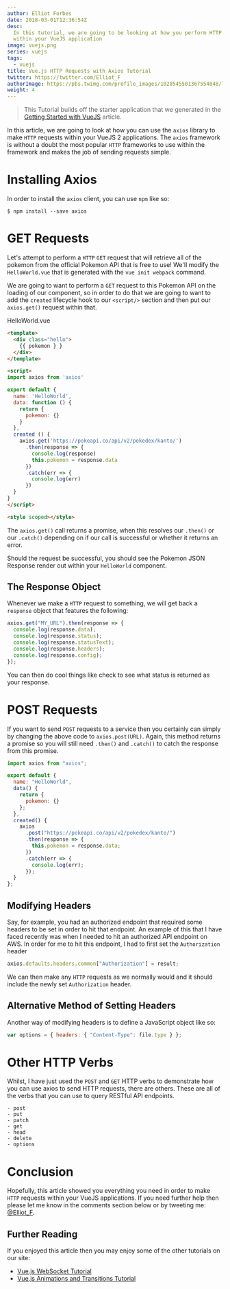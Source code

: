 ```yaml
---
author: Elliot Forbes
date: 2018-03-01T12:36:54Z
desc:
  In this tutorial, we are going to be looking at how you perform HTTP requests
  within your VueJS application
image: vuejs.png
series: vuejs
tags:
  - vuejs
title: Vue.js HTTP Requests with Axios Tutorial
twitter: https://twitter.com/Elliot_F
authorImage: https://pbs.twimg.com/profile_images/1028545501367554048/lzr43cQv_400x400.jpg
weight: 4
---
```


> This Tutorial builds off the starter application that we generated in the
> [Getting Started with VueJS](/javascript/vuejs/getting-started-with-vuejs/)
> article.

In this article, we are going to look at how you can use the `axios` library to
make `HTTP` requests within your VueJS 2 applications. The `axios` framework is
without a doubt the most popular `HTTP` frameworks to use within the framework
and makes the job of sending requests simple.

# Installing Axios

In order to install the `axios` client, you can use `npm` like so:

```output
$ npm install --save axios
```

# GET Requests

Let's attempt to perform a `HTTP` `GET` request that will retrieve all of the
pokemon from the official Pokemon API that is free to use! We'll modify the
`HelloWorld.vue` that is generated with the `vue init webpack` command.

We are going to want to perform a `GET` request to this Pokemon API on the
loading of our component, so in order to do that we are going to want to add the
`created` lifecycle hook to our `<script/>` section and then put our
`axios.get()` request within that.

<div class="filename">HelloWorld.vue</div>

```html
<template>
  <div class="hello">
    {{ pokemon } }
  </div>
</template>

<script>
import axios from 'axios'

export default {
  name: 'HelloWorld',
  data: function () {
    return {
      pokemon: {}
    }
  },
  created () {
    axios.get('https://pokeapi.co/api/v2/pokedex/kanto/')
      .then(response => {
        console.log(response)
        this.pokemon = response.data
      })
      .catch(err => {
        console.log(err)
      })
  }
}
</script>

<style scoped></style>
```

The `axios.get()` call returns a promise, when this resolves our `.then()` or
our `.catch()` depending on if our call is successful or whether it returns an
error.

Should the request be successful, you should see the Pokemon JSON Response
render out within your `HelloWorld` component.


## The Response Object

Whenever we make a `HTTP` request to something, we will get back a `response`
object that features the following:

```js
axios.get("MY_URL").then(response => {
  console.log(response.data);
  console.log(response.status);
  console.log(response.statusText);
  console.log(response.headers);
  console.log(response.config);
});
```

You can then do cool things like check to see what status is returned as your
response.

# POST Requests

If you want to send `POST` requests to a service then you certainly can simply
by changing the above code to `axios.post(URL)`. Again, this method returns a
promise so you will still need `.then()` and `.catch()` to catch the response
from this promise.

```js
import axios from "axios";

export default {
  name: "HelloWorld",
  data() {
    return {
      pokemon: {}
    };
  },
  created() {
    axios
      .post("https://pokeapi.co/api/v2/pokedex/kanto/")
      .then(response => {
        this.pokemon = response.data;
      })
      .catch(err => {
        console.log(err);
      });
  }
};
```

## Modifying Headers

Say, for example, you had an authorized endpoint that required some headers to
be set in order to hit that endpoint. An example of this that I have faced
recently was when I needed to hit an authorized API endpoint on AWS. In order
for me to hit this endpoint, I had to first set the `Authorization` header

```js
axios.defaults.headers.common["Authorization"] = result;
```

We can then make any `HTTP` requests as we normally would and it should include
the newly set `Authorization` header.

## Alternative Method of Setting Headers

Another way of modifying headers is to define a JavaScript object like so:

```js
var options = { headers: { "Content-Type": file.type } };
```

# Other HTTP Verbs

Whilst, I have just used the `POST` and `GET` HTTP verbs to demonstrate how you
can use axios to send HTTP requests, there are others. These are all of the
verbs that you can use to query RESTful API endpoints.

```output
- post
- put
- patch
- get
- head
- delete
- options
```

# Conclusion

Hopefully, this article showed you everything you need in order to make `HTTP`
requests within your VueJS applications. If you need further help then please
let me know in the comments section below or by tweeting me:
[@Elliot_F](https://twitter.com/elliot_f).

## Further Reading

If you enjoyed this article then you may enjoy some of the other tutorials on our site:

* [Vue.js WebSocket Tutorial](/javascript/vuejs/vuejs-websocket-tutorial/)
* [Vue.js Animations and Transitions Tutorial](/javascript/vuejs/vuejs-transitions-animations-tutorial/)